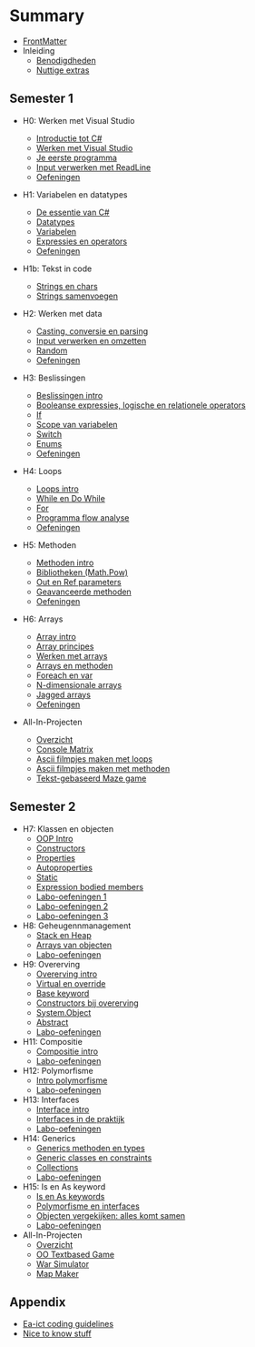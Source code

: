 # Summary

* [FrontMatter](README.md)
* Inleiding
  * [Benodigdheden](0_intro/benodigdheden.md)
  * [Nuttige extras](0_intro/nuttigeextras.md)

## Semester 1
* H0: Werken met Visual Studio
  * [Introductie tot C#](0_intro/0_intrototcs.md)
  * [Werken met Visual Studio](0_intro/1_werkenmetvs.md) 
  * [Je eerste programma](0_intro/2_firstprogram.md)
  * [Input verwerken met ReadLine](0_intro/3_console.md)
  * [Oefeningen](0_intro/A_Practica.md)

* H1: Variabelen en datatypes
  * [De essentie van C#](1_csharpbasics/0_csharpessentials.md)
  * [Datatypes](1_csharpbasics/1_datatypes.md)
  * [Variabelen](1_csharpbasics/1b_variabelen.md)
  * [Expressies en operators](1_csharpbasics/2_expressies.md)
  * [Oefeningen](1_csharpbasics/A_practica.md)
  
* H1b: Tekst in code
  * [Strings en chars](1_csharpbasics/5_chars_strings.md)
  * [Strings samenvoegen](1_csharpbasics/6_stringInterpolation.md)
* H2: Werken met data
  * [Casting, conversie en parsing](2a_data/4_converteren_casting.md)
  * [Input verwerken en omzetten](2a_data/4b_inputconverten.md)
  * [Random](2a_data/5_random.md)
  * [Oefeningen](2a_data/A_Practica.md) 

* H3: Beslissingen
  * [Beslissingen intro](2_beslissingen/0_beslissingen_intro.md)
  * [Booleanse expressies, logische en relationele operators](2_beslissingen/1_logic_and_relationsoperator.md)
  * [If](2_beslissingen/0_if.md)
  * [Scope van variabelen](1_csharpbasics/3_scope.md)
  * [Switch](2_beslissingen/2_switch.md)
  * [Enums](2_beslissingen/3_enum.md)
  * [Oefeningen](2_beslissingen/a_practica.md)
  
* H4: Loops
  * [Loops intro](3_herhalingen/0_loops_intro.md)
  * [While en Do While](3_herhalingen/1_while_dowhile.md)
  * [For](3_herhalingen/2_for.md)
  * [Programma flow analyse](3_herhalingen/4_programflow.md)
  * [Oefeningen](3_herhalingen/A_Practica.md)
* H5: Methoden
  * [Methoden intro](4_methoden/0_intromethods.md)
  * [Bibliotheken (Math.Pow)](4_methoden/1_bibliotheken.md)
  * [Out en Ref parameters](4_methoden/2_outenref.md)
  * [Geavanceerde methoden](4_methoden/3_advancedmethod.md)
  * [Oefeningen](4_methoden/A_Practica.md)
* H6: Arrays
  * [Array intro](5_arrays/0_ArraysIntro.md)
  * [Array principes](5_arrays/1_ArraysBasics.md)
  * [Werken met arrays](5_arrays/2_werken_met_arrays.md)
  * [Arrays en methoden](5_arrays/3_arrays_en_methoden.md)
  * [Foreach en var](5_arrays/3_foreach.md)
  * [N-dimensionale arrays](5_arrays/4_ndimensionalArrays.md)
  * [Jagged arrays](5_arrays/5_jaggedArrays.md)
  * [Oefeningen](5_arrays/A_Practica.md)
* All-In-Projecten
  * [Overzicht](A_DEEL1_AllInOne/0_Deel1_IntroductieAllInOne.md)
  * [Console Matrix](A_DEEL1_AllInOne/1_ConsoleMatrix.md)
  * [Ascii filmpjes maken met loops](A_DEEL1_AllInOne/3_AsciiMovieWithLoops.md)
  * [Ascii filmpjes maken met methoden](A_DEEL1_AllInOne/2_AsciiMoviesWithMethods.md)
  * [Tekst-gebaseerd Maze game](A_DEEL1_AllInOne/4_MazeGame.md)



## Semester 2

* H7: Klassen en objecten
  * [OOP Intro](6_klassen_en_objecten/0_oop_intro.md)
  * [Constructors](6_klassen_en_objecten/1_constructors.md)
  * [Properties](6_klassen_en_objecten/2_properties.md)
  * [Autoproperties](6_klassen_en_objecten/3_autoprop.md)
  * [Static](6_klassen_en_objecten/5_static.md)
  * [Expression bodied members](6_klassen_en_objecten/6_exprbody.md)
  * [Labo-oefeningen 1](6_klassen_en_objecten/A_practica.md)
  * [Labo-oefeningen 2](6_klassen_en_objecten/A_practica2.md)
  * [Labo-oefeningen 3](6_klassen_en_objecten/A_practica3.md)
* H8: Geheugennmanagement
   * [Stack en Heap](6_klassen_en_objecten/6_memorymanagement.md)
   * [Arrays van objecten](6_klassen_en_objecten/7_arraysvanobj.md)
   * [Labo-oefeningen](6_klassen_en_objecten/A_practicaMem.md)
* H9: Overerving
  * [Overerving intro](7_overerving/0_overerving_intro.MD)
  * [Virtual en override](7_overerving/1_virtual_override.md)
  * [Base keyword](7_overerving/2_base.md)
  * [Constructors bij overerving](7_overerving/3_constructors_inheritance.md)
  * [System.Object](7_overerving/4_System_Object.md)
  * [Abstract](7_overerving/5_abstract.md)
  * [Labo-oefeningen](7_overerving/A_Practica.md)
* H11: Compositie
  * [Compositie intro](8_compositie/0_compositie_intro.MD)
  * [Labo-oefeningen](8_compositie/A_Practica.md)
* H12: Polymorfisme
  * [Intro polymorfisme](11_polymorfisme/11_polymo_intro.MD)
  * [Labo-oefeningen](11_polymorfisme/A_Practica.md)
* H13: Interfaces
  * [Interface intro](9_interfaces/1_Interface_intro.MD) 
  * [Interfaces in de praktijk](9_interfaces/2_InterfacesInPraktijk.md)
  * [Labo-oefeningen](9_interfaces/A_practica.md)
* H14: Generics
  * [Generics methoden en types](10_generics/0_generics_intro.MD)
  * [Generic classes en constraints](10_generics/2_genericclasses_en_constraints.md)
  * [Collections](10_generics/8_Collections.md)
  * [Labo-oefeningen](10_generics/A_Practica.md)
* H15: Is en As keyword
  * [Is en As keywords](12_IsAs/1_IsAs.md)
  * [Polymorfisme en interfaces](12_IsAs/2_Polymorfisme_Interfaces.md)
  * [Objecten vergekijken: alles komt samen](12_IsAs/6_equals.md)
  * [Labo-oefeningen](12_IsAs/A_Practica.md)
* All-In-Projecten
  * [Overzicht](A_DEEL2_AllInOne/0_Deel2_IntroductieAllInOne.md)
  * [OO Textbased Game](A_DEEL2_AllInOne/2_OOTextGame.md)
  * [War Simulator](A_DEEL2_AllInOne/3_WarGame.md)
  * [Map Maker](A_DEEL2_AllInOne/1_MapMapker.md) 

## Appendix
* [Ea-ict coding guidelines](B_appendix/codingguidelines.md)
* [Nice to know stuff](B_appendix/prostuff.md)